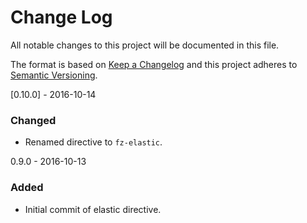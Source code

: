 # Change Log
All notable changes to this project will be documented in this file.

The format is based on [Keep a Changelog](http://keepachangelog.com/)
and this project adheres to [Semantic Versioning](http://semver.org/).

[0.10.0] - 2016-10-14
### Changed
- Renamed directive to `fz-elastic`.

0.9.0 - 2016-10-13
### Added
- Initial commit of elastic directive.
